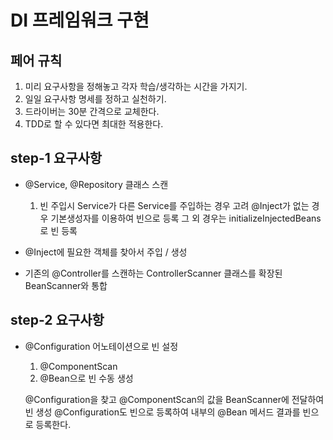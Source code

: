# DI 프레임워크 구현

## 페어 규칙
1. 미리 요구사항을 정해놓고 각자 학습/생각하는 시간을 가지기.
2. 일일 요구사항 명세를 정하고 실천하기.
3. 드라이버는 30분 간격으로 교체한다.
4. TDD로 할 수 있다면 최대한 적용한다.

## step-1 요구사항

- @Service, @Repository 클래스 스캔
    
    1. 빈 주입시 Service가 다른 Service를 주입하는 경우 고려
        @Inject가 없는 경우 기본생성자를 이용하여 빈으로 등록
        그 외 경우는 initializeInjectedBeans로 빈 등록

- @Inject에 필요한 객체를 찾아서 주입 / 생성
- 기존의 @Controller를 스캔하는 ControllerScanner 클래스를 확장된 BeanScanner와 통합

## step-2 요구사항

- @Configuration 어노테이션으로 빈 설정
    
    1. @ComponentScan
    2. @Bean으로 빈 수동 생성
    
    @Configuration을 찾고 @ComponentScan의 값을 BeanScanner에 전달하여 빈 생성
    @Configuration도 빈으로 등록하여 내부의 @Bean 메서드 결과를 빈으로 등록한다.

